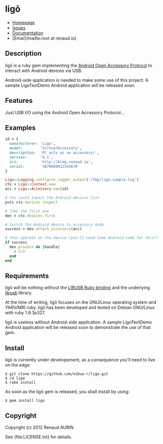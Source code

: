 <!--- coding: utf-8; fill-column: 80 --->
# ligō

* [Homepage](https://github.com/nibua-r/ligo#readme)
* [Issues](https://github.com/nibua-r/ligo/issues)
* [Documentation](http://rubydoc.info/gems/ligo/frames)
* [Email](mailto:root at renaud.io)

## Description

ligō is a ruby gem implementing the
[Android Open Accessory Protocol](http://source.android.com/tech/accessories/aoap/aoa.html)
to interact with Android devices via USB.

Android-side application is needed to make some use of this project.
A sample LigoTextDemo Android application will be released soon.

## Features

Just USB I/O using the Android Open Accessory Protocol…

## Examples

```ruby
id = {
  manufacturer: 'Ligo',
  model:        'VirtualAccessory',
  description:  'PC acts as an accessory!',
  version:      '0.1',
  uri:          'http://blog.renaud.io',
  serial:       '3678000012345678'
}

Ligo::Logging.configure_logger_output('/tmp/ligo-sample.log')
ctx = Ligo::Context.new
acc = Ligo::Accessory.new(id)

# You could inpect the Android devices list
puts ctx.devices.inspect

# Take the first one
dev = ctx.devices.first

# Switch the Android device to accessory mode
success = dev.attach_accessory(acc)

# then operate on the device (you'll need some Android code for this!)
if success
  dev.process do |handle|
    # I/O
  end
end
```

## Requirements

ligō will be nothing without the
[LIBUSB Ruby binding](https://github.com/larskanis/libusb) and the underlying
[libusb](http://libusbx.org/) library.

At the time of writing, ligō focuses on the GNU/Linux operating system and
YARV/MRI ruby. ligō has been developed and tested on Debian GNU/Linux with ruby
1.9.3p327.

ligō is useless without Android-side application. A sample LigoTextDemo Android
application will be released soon to demonstrate the use of that gem.

## Install

ligō is currently under developement, as a consequence you'll need to live on the edge:

    $ git clone https://github.com/nibua-r/ligo.git
    $ cd ligo
    $ rake install

As soon as the ligō gem is released, you shall install by using:

    $ gem install ligo

## Copyright

Copyright (c) 2012 Renaud AUBIN

See {file:LICENSE.txt} for details.
